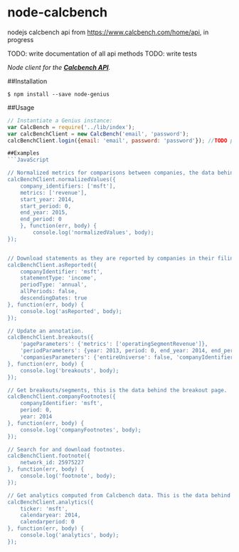 # node-calcbench
nodejs calcbench api from https://www.calcbench.com/home/api, in progress

TODO: write documentation of all api methods
TODO: write tests

*Node client for the [**Calcbench API**](https://www.calcbench.com/home/api).*

##Installation

```
$ npm install --save node-genius
```

##Usage

```JavaScript
// Instantiate a Genius instance:
var CalcBench = require('../lib/index');
var calcBenchClient = new CalcBench('email', 'password');
calcBenchClient.login({email: 'email', password: 'password'}); //TODO push this up

##Examples
```JavaScript

// Normalized metrics for comparisons between companies, the data behind the benchmarking page. 
calcBenchClient.normalizedValues({
  	company_identifiers: ['msft'],
  	metrics: ['revenue'],
  	start_year: 2014,
  	start_period: 0,
  	end_year: 2015,
  	end_period: 0
	}, function(err, body) {
		console.log('normalizedValues', body);
});


// Download statements as they are reported by companies in their filings. Calcbench "folds" the statements so you can get all reported // history with one function call. This is the data behind the Company in Detail page. 
calcBenchClient.asReported({
	companyIdentifier: 'msft',
	statementType: 'income',
	periodType: 'annual',
	allPeriods: false,
	descendingDates: true
}, function(err, body) {
	console.log('asReported', body);
});	

// Update an annotation.
calcBenchClient.breakouts({
	'pageParameters': {'metrics': ['operatingSegmentRevenue']},  
	'periodParameters': {year: 2013, period: 0, end_year: 2014, end_period: 0},  
	'companiesParameters': {'entireUniverse': false, 'companyIdentifiers': ['msft']}
}, function(err, body) {
	console.log('breakouts', body);
});

// Get breakouts/segments, this is the data behind the breakout page. 
calcBenchClient.companyFootnotes({
	companyIdentifier: 'msft',
	period: 0,
	year: 2014
}, function(err, body) {
	console.log('companyFootnotes', body);
});

// Search for and download footnotes.
calcBenchClient.footnote({
	network_id: 25975227
}, function(err, body) {
	console.log('footnote', body);
});

// Get analytics computed from Calcbench data. This is the data behind the analytics page. 
calcBenchClient.analytics({
	ticker: 'msft',
	calendaryear: 2014,
	calendarperiod: 0
}, function(err, body) {
	console.log('analytics', body);
});

```